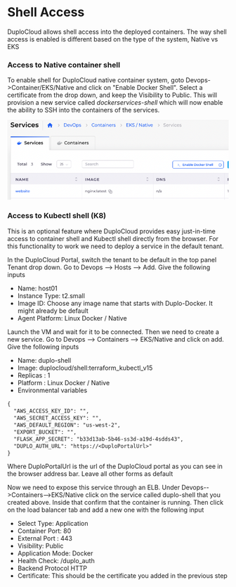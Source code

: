 # Shell Access

DuploCloud allows shell access into the deployed containers. The way shell access is enabled is different based on the type of the system,  Native vs EKS

### Access to Native container shell

To enable shell for DuploCloud native container system, goto Devops->Container/EKS/Native and click on "Enable Docker Shell". Select a certificate from the drop down, and keep the Visibility to Public. This will provision a new service called _dockerservices-shell_ which will now enable the ability to SSH into the containers of the services.

****![](<../../.gitbook/assets/Screen Shot 2022-04-15 at 10.28.01 AM.png>)****

### Access to Kubectl shell (K8)

This is an optional feature where DuploCloud provides easy just-in-time access to container shell and Kubectl shell directly from the browser. For this functionality to work we need to deploy a service in the default tenant.

In the DuploCloud Portal, switch the tenant to be default in the top panel Tenant drop down. Go to Devops --> Hosts --> Add. Give the following inputs

* Name: host01
* Instance Type: t2.small
* Image ID: Choose any image name that starts with Duplo-Docker. It might already be default
* Agent Platform: Linux Docker / Native

Launch the VM and wait for it to be connected. Then we need to create a new service. Go to Devops --> Containers --> EKS/Native and click on add. Give the following inputs

* Name: duplo-shell
* Image: duplocloud/shell:terraform\_kubectl\_v15
* Replicas : 1
* Platform : Linux Docker / Native
* Environmental variables

```
{
  "AWS_ACCESS_KEY_ID": "",
  "AWS_SECRET_ACCESS_KEY": "",
  "AWS_DEFAULT_REGION": "us-west-2",
  "EXPORT_BUCKET": "",
  "FLASK_APP_SECRET": "b33d13ab-5b46-ss3d-a19d-4sdds43",
  "DUPLO_AUTH_URL": "https://<DuploPortalUrl>"
}
```

Where DuploPortalUrl is the url of the DuploCloud portal as you can see in the browser address bar. Leave all other forms as default

Now we need to expose this service through an ELB. Under Devops-->Containers-->EKS/Native click on the service called duplo-shell that you created above. Inside that confirm that the container is running. Then click on the load balancer tab and add a new one with the following input

* Select Type: Application
* Container Port: 80
* External Port : 443
* Visibility: Public
* Application Mode: Docker
* Health Check: /duplo\_auth
* Backend Protocol HTTP
* Certificate: This should be the certificate you added in the previous step
